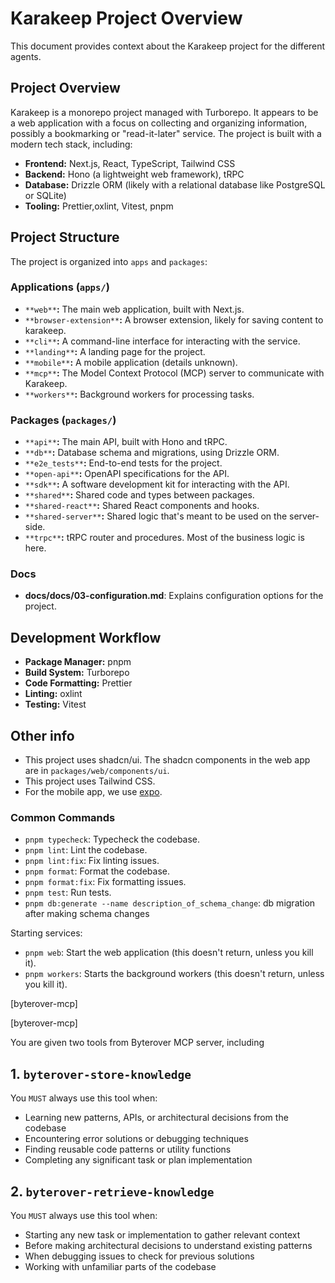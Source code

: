 # Karakeep Project Overview

This document provides context about the Karakeep project for the different agents.

## Project Overview

Karakeep is a monorepo project managed with Turborepo. It appears to be a web application with a focus on collecting and organizing information, possibly a bookmarking or "read-it-later" service. The project is built with a modern tech stack, including:

*   **Frontend:** Next.js, React, TypeScript, Tailwind CSS
*   **Backend:** Hono (a lightweight web framework), tRPC
*   **Database:** Drizzle ORM (likely with a relational database like PostgreSQL or SQLite)
*   **Tooling:** Prettier,oxlint, Vitest, pnpm

## Project Structure

The project is organized into `apps` and `packages`:

### Applications (`apps/`)

*   `**web**`**:** The main web application, built with Next.js.
*   `**browser-extension**`**:** A browser extension, likely for saving content to karakeep.
*   `**cli**`**:** A command-line interface for interacting with the service.
*   `**landing**`**:** A landing page for the project.
*   `**mobile**`**:** A mobile application (details unknown).
*   `**mcp**`**:** The Model Context Protocol (MCP) server to communicate with Karakeep.
*   `**workers**`**:** Background workers for processing tasks.

### Packages (`packages/`)

*   `**api**`**:** The main API, built with Hono and tRPC.
*   `**db**`**:** Database schema and migrations, using Drizzle ORM.
*   `**e2e_tests**`**:** End-to-end tests for the project.
*   `**open-api**`**:** OpenAPI specifications for the API.
*   `**sdk**`**:** A software development kit for interacting with the API.
*   `**shared**`**:** Shared code and types between packages.
*   `**shared-react**`**:** Shared React components and hooks.
*   `**shared-server**`**:** Shared logic that's meant to be used on the server-side.
*   `**trpc**`**:** tRPC router and procedures. Most of the business logic is here.

### Docs

*   **docs/docs/03-configuration.md**: Explains configuration options for the project.

## Development Workflow

*   **Package Manager:** pnpm
*   **Build System:** Turborepo
*   **Code Formatting:** Prettier
*   **Linting:** oxlint
*   **Testing:** Vitest

## Other info

*   This project uses shadcn/ui. The shadcn components in the web app are in `packages/web/components/ui`.
*   This project uses Tailwind CSS.
*   For the mobile app, we use [expo](https://expo.dev/).

### Common Commands

*   `pnpm typecheck`: Typecheck the codebase.
*   `pnpm lint`: Lint the codebase.
*   `pnpm lint:fix`: Fix linting issues.
*   `pnpm format`: Format the codebase.
*   `pnpm format:fix`: Fix formatting issues.
*   `pnpm test`: Run tests.
*   `pnpm db:generate --name description_of_schema_change`: db migration after making schema changes

Starting services:

*   `pnpm web`: Start the web application (this doesn't return, unless you kill it).
*   `pnpm workers`: Starts the background workers (this doesn't return, unless you kill it).

\[byterover-mcp\]

\[byterover-mcp\]

You are given two tools from Byterover MCP server, including

## 1\. `byterover-store-knowledge`

You `MUST` always use this tool when:

*   Learning new patterns, APIs, or architectural decisions from the codebase
*   Encountering error solutions or debugging techniques
*   Finding reusable code patterns or utility functions
*   Completing any significant task or plan implementation

## 2\. `byterover-retrieve-knowledge`

You `MUST` always use this tool when:

*   Starting any new task or implementation to gather relevant context
*   Before making architectural decisions to understand existing patterns
*   When debugging issues to check for previous solutions
*   Working with unfamiliar parts of the codebase